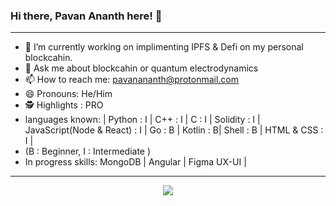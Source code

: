 ### Hi there, Pavan Ananth here! 👋

-----------------------------------------------------------------------------------------------------------------------------------------------------------------------------------

- 🔭 I’m currently working on implimenting IPFS & Defi on my personal blockcahin.
- 💬 Ask me about blockcahin or quantum electrodynamics
- 📫 How to reach me: pavanananth@protonmail.com
- 😄 Pronouns: He/Him
- 🕵️ Highlights : PRO
- languages known: | Python : I | C++ : I | C : I | Solidity : I | JavaScript(Node & React) : I | Go : B | Kotlin : B| Shell : B | HTML & CSS : I |
- (B : Beginner, I : Intermediate )
- In progress skills: MongoDB | Angular | Figma UX-UI | 
-----------------------------------------------------------------------------------------------------------------------------------------------------------------------------------

<center><img src = "https://github-readme-stats.vercel.app/api?username=PavanAnanthSharma&&show_icons=true&title_color=ffffff&icon_color=bb2acf&text_color=daf7dc&bg_color=151515" /></center>
  
